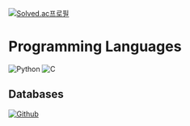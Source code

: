 [![Solved.ac프로필](http://mazassumnida.wtf/api/v2/generate_badge?boj=jayti007)](https://solved.ac/jayti007)

# Programming Languages
![Python](https://img.shields.io/badge/Python-3776AB?style=for-the-badge&logo=python&logoColor=white)
![C](https://img.shields.io/badge/C-00599C?style=for-the-badge&logo=c&logoColor=white)

## Databases
[![Github](https://img.shields.io/badge/GitHub-100000?style=for-the-badge&logo=github&logoColor=white)](https://github.com/jayti007)
